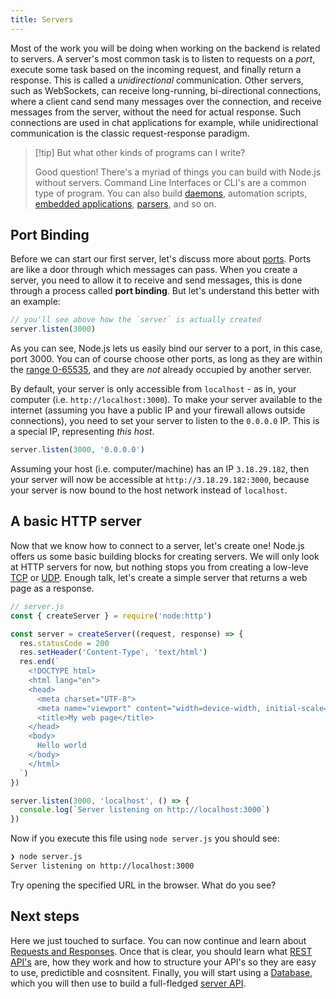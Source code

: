 ```yaml
---
title: Servers
---
```


Most of the work you will be doing when working on the backend is related to servers. A server's most common task is to listen to requests on a *port*, execute some task based on the incoming request, and finally return a response. This is called a *unidirectional* communication. Other servers, such as WebSockets, can receive long-running, bi-directional connections, where a client cand send many messages over the connection, and receive messages from the server, without the need for actual response. Such connections are used in chat applications for example, while unidirectional communication is the classic request-response paradigm.

> [!tip] But what other kinds of programs can I write?
>
> Good question! There's a myriad of things you can build with Node.js without servers. Command Line Interfaces or CLI's are a common type of program. You can also build [daemons](https://en.wikipedia.org/wiki/Daemon_(computing)), automation scripts, [embedded applications](https://github.com/neonious/lowjs), [parsers](https://en.wikipedia.org/wiki/Parsing), and so on.

## Port Binding

Before we can start our first server, let's discuss more about [ports](/fundamentals/the-web#ports). Ports are like a door through which messages can pass. When you create a server, you need to allow it to receive and send messages, this is done through a process called **port binding**. But let's understand this better with an example:

```js
// you'll see above how the `server` is actually created
server.listen(3000)
```

As you can see, Node.js lets us easily bind our server to a port, in this case, port 3000. You can of course choose other ports, as long as they are within the [range 0-65535](https://en.wikipedia.org/wiki/List_of_TCP_and_UDP_port_numbers), and they are *not* already occupied by another server.

By default, your server is only accessible from `localhost` - as in, your computer (i.e. `http://localhost:3000`). To make your server available to the internet (assuming you have a public IP and your firewall allows outside connections), you need to set your server to listen to the `0.0.0.0` IP. This is a special IP, representing *this host*.

```js
server.listen(3000, '0.0.0.0')
```

Assuming your host (i.e. computer/machine) has an IP `3.18.29.182`, then your server will now be accessible at `http://3.18.29.182:3000`, because your server is now bound to the host network instead of `localhost`.

## A basic HTTP server

Now that we know how to connect to a server, let's create one! Node.js offers us some basic building blocks for creating servers. We will only look at HTTP servers for now, but nothing stops you from creating a low-leve [TCP](https://nodejs.org/api/net.html#class-netserver) or [UDP](https://nodejs.org/api/dgram.html). Enough talk, let's create a simple server that returns a web page as a response.

```js
// server.js
const { createServer } = require('node:http')

const server = createServer((request, response) => {
  res.statusCode = 200
  res.setHeader('Content-Type', 'text/html')
  res.end(`
    <!DOCTYPE html>
    <html lang="en">
    <head>
      <meta charset="UTF-8">
      <meta name="viewport" content="width=device-width, initial-scale=1.0">
      <title>My web page</title>
    </head>
    <body>
      Hello world
    </body>
    </html>
  `)
})

server.listen(3000, 'localhost', () => {
  console.log(`Server listening on http://localhost:3000`)
})
```

Now if you execute this file using `node server.js` you should see:

```sh
❯ node server.js
Server listening on http://localhost:3000
```

Try opening the specified URL in the browser. What do you see?

## Next steps

Here we just touched to surface. You can now continue and learn about [Requests and Responses](/backend/requests). Once that is clear, you should learn what [REST API's](/backend/rest-api) are, how they work and how to structure your API's so they are easy to use, predictible and cosnsitent. Finally, you will start using a [Database](/backend/databases), which you will then use to build a full-fledged [server API](/backend/first-backend).
